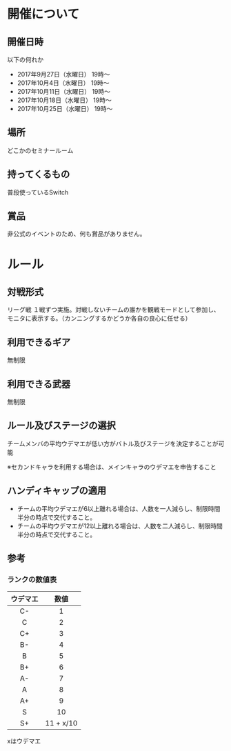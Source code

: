 # 開催について
## 開催日時
以下の何れか

- 2017年9月27日（水曜日） 19時〜
- 2017年10月4日（水曜日） 19時〜
- 2017年10月11日（水曜日） 19時〜
- 2017年10月18日（水曜日） 19時〜
- 2017年10月25日（水曜日） 19時〜
 
## 場所
どこかのセミナールーム

## 持ってくるもの
普段使っているSwitch

## 賞品
非公式のイベントのため、何も賞品がありません。


# ルール
## 対戦形式
リーグ戦
１戦ずつ実施。対戦しないチームの誰かを観戦モードとして参加し、モニタに表示する。（カンニングするかどうか各自の良心に任せる）
## 利用できるギア
無制限
## 利用できる武器
無制限
## ルール及びステージの選択
チームメンバの平均ウデマエが低い方がバトル及びステージを決定することが可能

※セカンドキャラを利用する場合は、メインキャラのウデマエを申告すること


## ハンディキャップの適用
- チームの平均ウデマエが6以上離れる場合は、人数を一人減らし、制限時間半分の時点で交代すること。
- チームの平均ウデマエが12以上離れる場合は、人数を二人減らし、制限時間半分の時点で交代すること。

## 参考
### ランクの数値表
| ウデマエ | 数値 | 
|:-----:|:---:|
| C- | 1 |
| C  | 2 |
| C+ | 3 |
| B- | 4 |
| B  | 5 |
| B+ | 6 |
| A- | 7 |
| A  | 8 |
| A+ | 9 |
| S  | 10 |
| S+ | 11 + x/10 |
xはウデマエ




